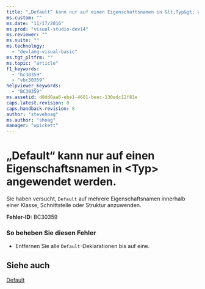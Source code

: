 ```yaml
---
title: "„Default“ kann nur auf einen Eigenschaftsnamen in &lt;Typ&gt; angewendet werden. | Microsoft Docs"
ms.custom: ""
ms.date: "11/17/2016"
ms.prod: "visual-studio-dev14"
ms.reviewer: ""
ms.suite: ""
ms.technology: 
  - "devlang-visual-basic"
ms.tgt_pltfrm: ""
ms.topic: "article"
f1_keywords: 
  - "bc30359"
  - "vbc30359"
helpviewer_keywords: 
  - "BC30359"
ms.assetid: d8dd0aa6-ebe1-4601-beec-130edc12f81e
caps.latest.revision: 8
caps.handback.revision: 8
author: "stevehoag"
ms.author: "shoag"
manager: "wpickett"
---
```

# „Default“ kann nur auf einen Eigenschaftsnamen in &lt;Typ&gt; angewendet werden.
Sie haben versucht, `Default` auf mehrere Eigenschaftsnamen innerhalb einer Klasse, Schnittstelle oder Struktur anzuwenden.  
  
 **Fehler\-ID:** BC30359  
  
### So beheben Sie diesen Fehler  
  
-   Entfernen Sie alle `Default`\-Deklarationen bis auf eine.  
  
## Siehe auch  
 [Default](../../visual-basic/language-reference/modifiers/default.md)